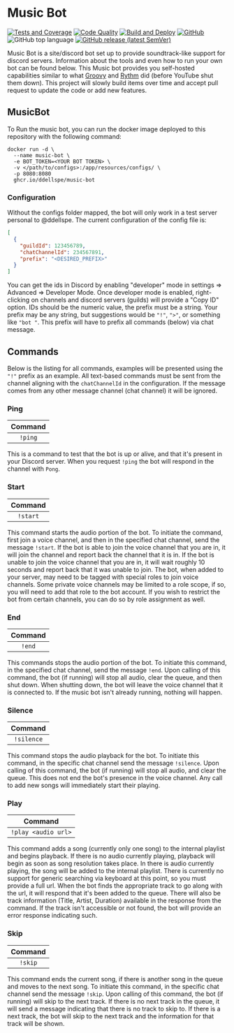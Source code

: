 # Music Bot
[![Tests and Coverage](https://github.com/ddellspe/music-bot/actions/workflows/testing.yml/badge.svg)](https://github.com/ddellspe/music-bot/actions/workflows/testing.yml)
[![Code Quality](https://github.com/ddellspe/music-bot/actions/workflows/code-quality.yml/badge.svg)](https://github.com/ddellspe/music-bot/actions/workflows/code-quality.yml)
[![Build and Deploy](https://github.com/ddellspe/music-bot/actions/workflows/build-and-test.yml/badge.svg)](https://github.com/ddellspe/music-bot/actions/workflows/build-and-test.yml)
[![GitHub](https://img.shields.io/github/license/ddellspe/music-bot)](LICENSE)
![GitHub top language](https://img.shields.io/github/languages/top/ddellspe/music-bot)
[![GitHub release (latest SemVer)](https://img.shields.io/github/v/release/ddellspe/music-bot?sort=semver)](https://github.com/ddellspe/music-bot/releases/latest)

Music Bot is a site/discord bot set up to provide soundtrack-like support for discord servers.
Information about the tools and even how to run your own bot can be found below.
This Music bot provides you self-hosted capabilities similar to what [Groovy](https://groovy.bot/)
and [Rythm](https://rythm.fm/) did (before YouTube shut them down).
This project will slowly build items over time and accept pull request to update the code or add new features.

## MusicBot
To Run the music bot, you can run the docker image deployed to this repository with the following command:
```shell
docker run -d \ 
  --name music-bot \
  -e BOT_TOKEN=<YOUR BOT TOKEN> \
  -v </path/to/configs>:/app/resources/configs/ \
  -p 8080:8080
  ghcr.io/ddellspe/music-bot 
```

### Configuration

Without the configs folder mapped, the bot will only work in a test server personal to @ddellspe.
The current configuration of the config file is:
```json
[
  {
    "guildId": 123456789,
    "chatChannelId": 234567891,
    "prefix": "<DESIRED_PREFIX>"
  }
]
```
You can get the ids in Discord by enabling "developer" mode in settings => Advanced => Developer Mode.
Once developer mode is enabled, right-clicking on channels and discord servers (guilds) will provide a "Copy ID" option.
IDs should be the numeric value, the prefix must be a string.
Your prefix may be any string, but suggestions would be `"!"`, `">"`, or something like `"bot "`.
This prefix will have to prefix all commands (below) via chat message.

## Commands
Below is the listing for all commands, examples will be presented using the `"!"` prefix as an example.
All text-based commands must be sent from the channel aligning with the `chatChannelId` in the configuration.
If the message comes from any other message channel (chat channel) it will be ignored.

### Ping
| Command |
| :-: |
| `!ping` |

This is a command to test that the bot is up or alive, and that it's present in your Discord server.
When you request `!ping` the bot will respond in the channel with `Pong`.

### Start
| Command |
| :-: |
| `!start` |

This command starts the audio portion of the bot. 
To initiate the command, first join a voice channel, and then in the specified chat channel, send the message `!start`.
If the bot is able to join the voice channel that you are in, it will join the channel and report back the channel that it is in.
If the bot is unable to join the voice channel that you are in, it will wait roughly 10 seconds and report back that it was unable to join.
The bot, when added to your server, may need to be tagged with special roles to join voice channels.
Some private voice channels may be limited to a role scope, if so, you will need to add that role to the bot account.
If you wish to restrict the bot from certain channels, you can do so by role assignment as well.

### End
| Command |
| :-: |
| `!end` |

This commands stops the audio portion of the bot.
To initiate this command, in the specified chat channel, send the message `!end`.
Upon calling of this command, the bot (if running) will stop all audio, clear the queue, and then shut down.
When shutting down, the bot will leave the voice channel that it is connected to.
If the music bot isn't already running, nothing will happen.

### Silence
| Command |
| :-: |
| `!silence` |

This command stops the audio playback for the bot.
To initiate this command, in the specific chat channel send the message `!silence`.
Upon calling of this command, the bot (if running) will stop all audio, and clear the queue.
This does not end the bot's presence in the voice channel.
Any call to add new songs will immediately start their playing.

### Play
| Command |
| :-: |
| `!play <audio url>` |

This command adds a song (currently only one song) to the internal playlist and begins playback.
If there is no audio currently playing, playback will begin as soon as song resolution takes place.
In there is audio currently playing, the song will be added to the internal playlist.
There is currently no support for generic searching via keyboard at this point, so you must provide a full url.
When the bot finds the appropriate track to go along with the url, it will respond that it's been added to the queue.
There will also be track information (Title, Artist, Duration) available in the response from the command.
If the track isn't accessible or not found, the bot will provide an error response indicating such.

### Skip
| Command |
| :-: |
| `!skip` |

This command ends the current song, if there is another song in the queue and moves to the next song.
To initiate this command, in the specific chat channel send the message `!skip`.
Upon calling of this command, the bot (if running) will skip to the next track.
If there is no next track in the queue, it will send a message indicating that there is no track to skip to.
If there is a next track, the bot will skip to the next track and the information for that track will be shown.